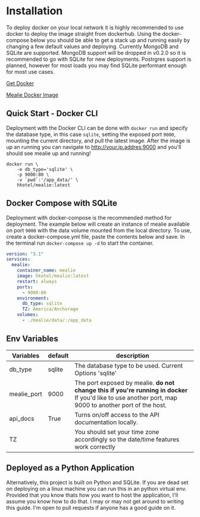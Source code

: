 # Installation
To deploy docker on your local network it is highly recommended to use docker to deploy the image straight from dockerhub. Using the docker-compose below you should be able to get a stack up and running easily by changing a few default values and deploying. Currently MongoDB and SQLite are supported. MongoDB support will be dropped in v0.2.0 so it is recommended to go with SQLite for new deployments. Postrgres support is planned, however for most loads you may find SQLite performant enough for most use cases.  


[Get Docker](https://docs.docker.com/get-docker/)

[Mealie Docker Image](https://hub.docker.com/r/hkotel/mealie)


## Quick Start - Docker CLI
Deployment with the Docker CLI can be done with `docker run` and specify the database type, in this case `sqlite`, setting the exposed port `9000`, mounting the current directory, and pull the latest image. After the image is up an running you can navigate to http://your.ip.addres:9000 and you'll should see mealie up and running!

```shell
docker run \
    -e db_type='sqlite' \
    -p 9000:80 \
    -v `pwd`:'/app_data/' \
    hkotel/mealie:latest

```

## Docker Compose with SQLite
Deployment with docker-compose is the recommended method for deployment. The example below will create an instance of mealie available on port `9000` with the data volume mounted from the local directory. To use, create a docker-compose.yml file, paste the contents below and save. In the terminal run `docker-compose up -d` to start the container. 

```yaml
version: "3.1"
services:
  mealie:
    container_name: mealie
    image: hkotel/mealie:latest
    restart: always
    ports:
      - 9000:80
    environment:
      db_type: sqlite
      TZ: America/Anchorage
    volumes:
      - ./mealie/data/:/app_data

```

## Env Variables

| Variables   | default | description                                                                                                                                             |
| ----------- | ------- | ------------------------------------------------------------------------------------------------------------------------------------------------------- |
| db_type     | sqlite  | The database type to be used. Current Options 'sqlite'                                                                                                  |
| mealie_port | 9000    | The port exposed by mealie. **do not change this if you're running in docker** If you'd like to use another port, map 9000 to another port of the host. |
| api_docs    | True    | Turns on/off access to the API documentation locally.                                                                                                   |
| TZ          |         | You should set your time zone accordingly so the date/time features work correctly                                                                      |


## Deployed as a Python Application
Alternatively, this project is built on Python and SQLite. If you are dead set on deploying on a linux machine you can run this in an python virtual env. Provided that you know thats how you want to host the application, I'll assume you know how to do that. I may or may not get around to writing this guide. I'm open to pull requests if anyone has a good guide on it. 
